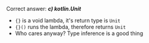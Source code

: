 Correct answer: ***c) kotlin.Unit***

* `{}` is a void lambda, it's return type is `Unit`
* `{}()` runs the lambda, therefore returns `Unit`
* Who cares anyway? Type inference is a good thing
